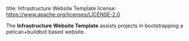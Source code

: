 title: Infrastructure Website Template
license: https://www.apache.org/licenses/LICENSE-2.0

The **Infrastructure Website Template** assists projects in bootstrapping
a pelican+buildbot based website.



